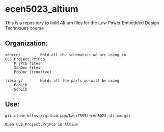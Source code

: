 # ecen5023_altium
This is a repository to hold Altium files for the Low Power Embedded Design Techniques course

## Organization:
    source/         Hold all the schematics we are using in CLS_Project.PrjPcb
        PrjPcb files
        SchDoc files
        PcbDoc (tenative)

    library/        Holds all the parts we will be using
        PcbLib
        SchLib
        

## Use:
    git clone https://github.com/kagr7595/ecen5023_altium.git

    Open CLS_Project.PrjPcb in Altium


